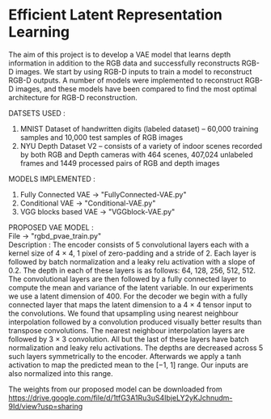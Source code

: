 # Efficient Latent Representation Learning

The aim of this project is to develop a VAE model that learns depth information in addition to the RGB data and successfully reconstructs RGB-D 
images. We start by using RGB-D inputs to train a model to reconstruct RGB-D outputs. A number of models were implemented to reconstruct RGB-D images,
and these models have been compared to find the most optimal architecture for RGB-D reconstruction.  

DATSETS USED :  
1. MNIST Dataset of handwritten digits (labeled dataset) – 60,000 training samples and 10,000 test samples of RGB images  
2. NYU Depth Dataset V2 – consists of a variety of indoor scenes recorded by both RGB and Depth cameras with 464 scenes, 407,024 unlabeled frames and
1449 processed pairs of RGB and depth images  

MODELS IMPLEMENTED :  
1. Fully Connected VAE -> "FullyConnected-VAE.py"
2. Conditional VAE -> "Conditional-VAE.py"
3. VGG blocks based VAE -> "VGGblock-VAE.py"

PROPOSED VAE MODEL :  
File -> "rgbd_pvae_train.py"  
Description : The encoder consists of 5 convolutional layers each with a kernel size of 4 × 4, 1 pixel of zero-padding and a
stride of 2. Each layer is followed by batch normalization and a leaky relu activation with a slope
of 0.2. The depth in each of these layers is as follows: 64, 128, 256, 512, 512. The convolutional
layers are then followed by a fully connected layer to compute the mean and variance of the latent
variable. In our experiments we use a latent dimension of 400. For the decoder we begin with a fully
connected layer that maps the latent dimension to a 4 × 4 tensor input to the convolutions. We found
that upsampling using nearest neighbour interpolation followed by a convolution produced visually
better results than transpose convolutions. The nearest neighbour interpolation layers are followed by
3 × 3 convolution. All but the last of these layers have batch normalization and leaky relu activations. The depths are decreased
across 5 such layers symmetrically to the encoder. Afterwards we apply a tanh activation to map the
predicted mean to the [−1, 1] range. Our inputs are also normalized into this range.

The weights from our proposed model can be downloaded from https://drive.google.com/file/d/1tfG3A1Ru3uS4IbjeLY2yKJchnudm-9Id/view?usp=sharing
